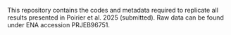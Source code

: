 This repository contains the codes and metadata required to replicate all results presented in Poirier et al. 2025 (submitted). Raw data can be found under ENA accession PRJEB96751.
